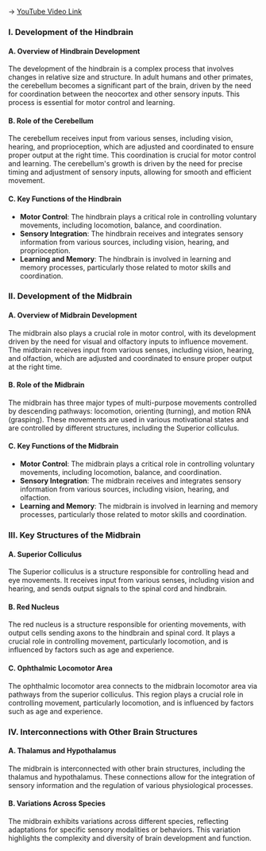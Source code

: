 -> [YouTube Video Link](https://www.youtube.com/watch?v=2STgYpgd2yc&list=PLUl4u3cNGP62ABe0O-0qtaHHxyKQi1ZwR&index=11&pp=iAQB)

### I. **Development of the Hindbrain**

#### A. **Overview of Hindbrain Development**

The development of the hindbrain is a complex process that involves changes in relative size and structure. In adult humans and other primates, the cerebellum becomes a significant part of the brain, driven by the need for coordination between the neocortex and other sensory inputs. This process is essential for motor control and learning.

#### B. **Role of the Cerebellum**

The cerebellum receives input from various senses, including vision, hearing, and proprioception, which are adjusted and coordinated to ensure proper output at the right time. This coordination is crucial for motor control and learning. The cerebellum's growth is driven by the need for precise timing and adjustment of sensory inputs, allowing for smooth and efficient movement.

#### C. **Key Functions of the Hindbrain**

*   **Motor Control**: The hindbrain plays a critical role in controlling voluntary movements, including locomotion, balance, and coordination.
*   **Sensory Integration**: The hindbrain receives and integrates sensory information from various sources, including vision, hearing, and proprioception.
*   **Learning and Memory**: The hindbrain is involved in learning and memory processes, particularly those related to motor skills and coordination.

### II. **Development of the Midbrain**

#### A. **Overview of Midbrain Development**

The midbrain also plays a crucial role in motor control, with its development driven by the need for visual and olfactory inputs to influence movement. The midbrain receives input from various senses, including vision, hearing, and olfaction, which are adjusted and coordinated to ensure proper output at the right time.

#### B. **Role of the Midbrain**

The midbrain has three major types of multi-purpose movements controlled by descending pathways: locomotion, orienting (turning), and motion RNA (grasping). These movements are used in various motivational states and are controlled by different structures, including the Superior colliculus.

#### C. **Key Functions of the Midbrain**

*   **Motor Control**: The midbrain plays a critical role in controlling voluntary movements, including locomotion, balance, and coordination.
*   **Sensory Integration**: The midbrain receives and integrates sensory information from various sources, including vision, hearing, and olfaction.
*   **Learning and Memory**: The midbrain is involved in learning and memory processes, particularly those related to motor skills and coordination.

### III. **Key Structures of the Midbrain**

#### A. **Superior Colliculus**

The Superior colliculus is a structure responsible for controlling head and eye movements. It receives input from various senses, including vision and hearing, and sends output signals to the spinal cord and hindbrain.

#### B. **Red Nucleus**

The red nucleus is a structure responsible for orienting movements, with output cells sending axons to the hindbrain and spinal cord. It plays a crucial role in controlling movement, particularly locomotion, and is influenced by factors such as age and experience.

#### C. **Ophthalmic Locomotor Area**

The ophthalmic locomotor area connects to the midbrain locomotor area via pathways from the superior colliculus. This region plays a crucial role in controlling movement, particularly locomotion, and is influenced by factors such as age and experience.

### IV. **Interconnections with Other Brain Structures**

#### A. **Thalamus and Hypothalamus**

The midbrain is interconnected with other brain structures, including the thalamus and hypothalamus. These connections allow for the integration of sensory information and the regulation of various physiological processes.

#### B. **Variations Across Species**

The midbrain exhibits variations across different species, reflecting adaptations for specific sensory modalities or behaviors. This variation highlights the complexity and diversity of brain development and function.